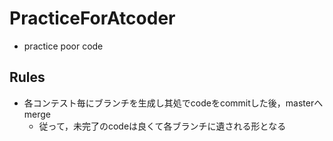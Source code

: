 # PracticeForAtcoder
- practice poor code
## Rules
- 各コンテスト毎にブランチを生成し其処でcodeをcommitした後，masterへmerge
  - 従って，未完了のcodeは良くて各ブランチに遺される形となる